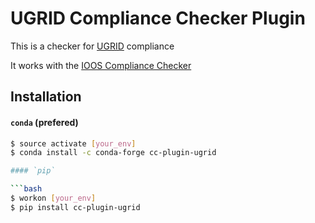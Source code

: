 # UGRID Compliance Checker Plugin

This is a checker for [UGRID](http://ugrid-conventions.github.io/ugrid-conventions) compliance

It works with the [IOOS Compliance Checker](https://github.com/ioos/compliance-checker)


## Installation

#### `conda` (prefered)

```bash
$ source activate [your_env]
$ conda install -c conda-forge cc-plugin-ugrid

#### `pip`

```bash
$ workon [your_env]
$ pip install cc-plugin-ugrid
```
